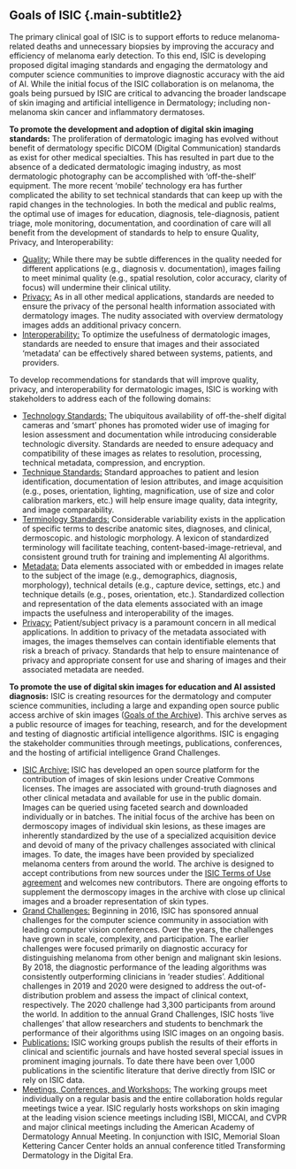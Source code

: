 ## Goals of ISIC {.main-subtitle2}

The primary clinical goal of ISIC is to support efforts to reduce melanoma-related deaths and unnecessary biopsies by improving the accuracy and efficiency of melanoma early detection. To this end, ISIC is developing proposed digital imaging standards and engaging the dermatology and computer science communities to improve diagnostic accuracy with the aid of AI. While the initial focus of the ISIC collaboration is on melanoma, the goals being pursued by ISIC are critical to advancing the broader landscape of skin imaging and artificial intelligence in Dermatology; including non-melanoma skin cancer and inflammatory dermatoses.

**To promote the development and adoption of digital skin imaging standards:** The proliferation of dermatologic imaging has evolved without benefit of dermatology specific DICOM (Digital Communication) standards as exist for other medical specialties. This has resulted in part due to the absence of a dedicated dermatologic imaging industry, as most dermatologic photography can be accomplished with ‘off-the-shelf’ equipment. The more recent ‘mobile’ technology era has further complicated the ability to set technical standards that can keep up with the rapid changes in the technologies.
In both the medical and public realms, the optimal use of images for education, diagnosis, tele-diagnosis, patient triage, mole monitoring, documentation, and coordination of care will all benefit from the development of standards to help to ensure Quality, Privacy, and Interoperability:  
- <u>Quality:</u> While there may be subtle differences in the quality needed for different applications (e.g., diagnosis v. documentation), images failing to meet minimal quality (e.g., spatial resolution, color accuracy, clarity of focus) will undermine their clinical utility.
- <u>Privacy:</u> As in all other medical applications, standards are needed to ensure the privacy of the personal health information associated with dermatology images. The nudity associated with overview dermatology images adds an additional privacy concern.
- <u>Interoperability:</u> To optimize the usefulness of dermatologic images, standards are needed to ensure that images and their associated ‘metadata’ can be effectively shared between systems, patients, and providers.


To develop recommendations for standards that will improve quality, privacy, and interoperability for dermatologic images, ISIC is working with stakeholders to address each of the following domains:  
- <u>Technology Standards:</u> The ubiquitous availability of off-the-shelf digital cameras and ‘smart’ phones has promoted wider use of imaging for lesion assessment and documentation while introducing considerable technologic diversity. Standards are needed to ensure adequacy and compatibility of these images as relates to resolution, processing, technical metadata, compression, and encryption.
- <u>Technique Standards:</u> Standard approaches to patient and lesion identification, documentation of lesion attributes, and image acquisition (e.g., poses, orientation, lighting, magnification, use of size and color calibration markers, etc.) will help ensure image quality, data integrity, and image comparability.
- <u>Terminology Standards:</u> Considerable variability exists in the application of specific terms to describe anatomic sites, diagnoses, and clinical, dermoscopic. and histologic morphology. A lexicon of standardized terminology will facilitate teaching, content-based-image-retrieval, and consistent ground truth for training and implementing AI algorithms.
- <u>Metadata:</u> Data elements associated with or embedded in images relate to the subject of the image (e.g., demographics, diagnosis, morphology), technical details (e.g., capture device, settings, etc.) and technique details (e.g., poses, orientation, etc.). Standardized collection and representation of the data elements associated with an image impacts the usefulness and interoperability of the images.
- <u>Privacy:</u> Patient/subject privacy is a paramount concern in all medical applications. In addition to privacy of the metadata associated with images, the images themselves can contain identifiable elements that risk a breach of privacy. Standards that help to ensure maintenance of privacy and appropriate consent for use and sharing of images and their associated metadata are needed.

**To promote the use of digital skin images for education and AI assisted diagnosis:** ISIC is creating resources for the dermatology and computer science communities, including a large and expanding open source public access archive of skin images \([Goals of the Archive](#!/topWithHeader/tightContentTop/about/isicArchiveGoals)\). This archive serves as a public resource of images for teaching, research, and for the development and testing of diagnostic artificial intelligence algorithms. ISIC is engaging the stakeholder communities through meetings, publications, conferences, and the hosting of artificial intelligence Grand Challenges.  

- <u>ISIC Archive:</u>  ISIC has developed an open source platform for the contribution of images of skin lesions under Creative Commons licenses. The images are associated with ground-truth diagnoses and other clinical metadata and available for use in the public domain. Images can be queried using faceted search and downloaded individually or in batches. The initial focus of the archive has been on dermoscopy images of individual skin lesions, as these images are inherently standardized by the use of a specialized acquisition device and devoid of many of the privacy challenges associated with clinical images. To date, the images have been provided by specialized melanoma centers from around the world. The archive is designed to accept contributions from new sources under the [ISIC Terms of Use agreement](#!/topWithHeader/tightDarkContentTop/termsOfUse) and welcomes new contributors. There are ongoing efforts to supplement the dermoscopy images in the archive with close up clinical images and a broader representation of skin types.  
- <u>Grand Challenges:</u> Beginning in 2016, ISIC has sponsored annual challenges for the computer science community in association with leading computer vision conferences. Over the years, the challenges have grown in scale, complexity, and participation. The earlier challenges were focused primarily on diagnostic accuracy for distinguishing melanoma from other benign and malignant skin lesions. By 2018, the diagnostic performance of the leading algorithms was consistently outperforming clinicians in ‘reader studies’. Additional challenges in 2019 and 2020 were designed to address the out-of-distribution problem and assess the impact of clinical context, respectively. The 2020 challenge had 3,300 participants from around the world. In addition to the annual Grand Challenges, ISIC hosts ‘live challenges’ that allow researchers and students to benchmark the performance of their algorithms using ISIC images on an ongoing basis. 
- <u>Publications:</u>  ISIC working groups publish the results of their efforts in clinical and scientific journals and have hosted several special issues in prominent imaging journals. To date there have been over 1,000 publications in the scientific literature that derive directly from ISIC or rely on ISIC data.
- <u>Meetings, Conferences, and Workshops:</u>  The working groups meet individually on a regular basis and the entire collaboration holds regular meetings twice a year. ISIC regularly hosts workshops on skin imaging at the leading vision science meetings including ISBI, MICCAI, and CVPR and major clinical meetings including the American Academy of Dermatology Annual Meeting. In conjunction with ISIC, Memorial Sloan Kettering Cancer Center holds an annual conference titled Transforming Dermatology in the Digital Era. 

